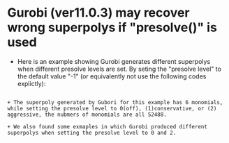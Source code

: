 
# Gurobi (ver11.0.3) may recover wrong superpolys if "presolve()" is used

+ Here is an example showing Gurobi generates different superpolys when different presolve levels are set. By seting the "presolve level" to the default value "-1" (or equivalently not use the following codes explictly):

```model.set(GRB_IntParam_Presolve, -1);

+ The superpoly generated by Gubori for this example has 6 monomials, while setting the presolve level to 0(off), (1)conservative, or (2) aggressive, the nubmers of monomials are all 52488.

+ We also found some exmaples in which Gurobi produced different superpolys when setting the presolve level to 0 and 2.

